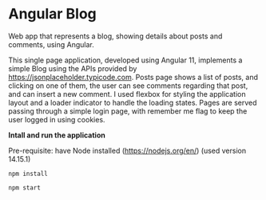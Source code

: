 # Angular Blog

Web app that represents a blog, showing details about posts and comments, using Angular.

This single page application, developed using Angular 11, implements a simple Blog using the APIs provided by https://jsonplaceholder.typicode.com.
Posts page shows a list of posts, and clicking on one of them, the user can see comments regarding that post, and can insert a new comment.
I used flexbox for styling the application layout and a loader indicator to handle the loading states.
Pages are served passing through a simple login page, with remember me flag to keep the user logged in using cookies.


**Intall and run the application**

Pre-requisite: have Node installed (https://nodejs.org/en/) (used version 14.15.1)
```
npm install
```

```
npm start
```


